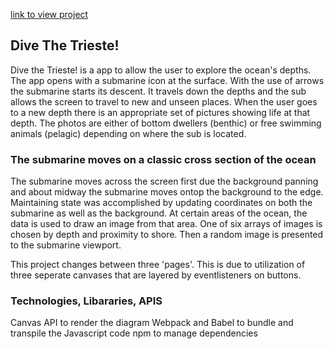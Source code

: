 [link to view project](dmgudeman.github.io/DiveTheTrieste)


## Dive The Trieste!

Dive the Trieste! is a app to allow the user to explore
the ocean's depths.  The app opens with a submarine
icon at the surface.  With the use of arrows the submarine
starts its descent. It travels down the depths and the 
sub allows the screen to travel to new and unseen places.
When the user goes to a new depth there is an appropriate
set of pictures showing life at that depth.  The photos
are either of bottom dwellers (benthic) or free swimming
animals (pelagic) depending on where the sub is located.


### The submarine moves on a classic cross section of the ocean

The submarine moves across the screen first due the background
panning and about midway the submarine moves ontop the background
to the edge. Maintaining state was accomplished by updating
coordinates on both the submarine as well as the background.
At certain areas of the ocean, the data is used to draw an image
from that area. One of six arrays of images is chosen by depth and
proximity to shore. Then a random image is presented to the
submarine viewport.

This project changes between three 'pages'. This is due to utilization 
of three seperate canvases that are layered by eventlisteners on buttons.




### Technologies, Libararies, APIS
Canvas API to render the diagram 
Webpack and Babel to bundle and transpile the Javascript code
npm to manage dependencies














